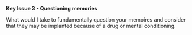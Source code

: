 **Key Issue 3 - Questioning memories**

 What would I take to fundamentally question your memoires and consider that they may be implanted because of a drug or mental conditioning.
